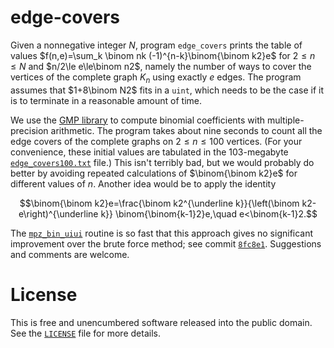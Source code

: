 # edge-covers

Given a nonnegative integer $N$, program `edge_covers` prints the table of
values $f(n,e)=\sum_k \binom nk (-1)^{n-k}\binom{\binom k2}e$ for $2\le n\le N$
and $n/2\le e\le\binom n2$, namely the number of ways to cover the vertices
of the complete graph $K_n$ using exactly $e$ edges. The program assumes
that $1+8\binom N2$ fits in a `uint`, which needs to be the case if it is
to terminate in a reasonable amount of time.

We use the [GMP library](https://gmplib.org/) to compute binomial coefficients
with multiple-precision arithmetic. The program takes about nine seconds to
count all the edge covers of the complete graphs on $2\le n\le 100$ vertices.
(For your convenience, these initial values are tabulated in the 103-megabyte
[`edge_covers100.txt`](edge_covers100.txt) file.) This isn't terribly bad, but
we would probably do better by avoiding repeated calculations of $\binom{\binom k2}e$
for different values of $n$. Another idea would be to apply the identity
```math
\binom{\binom k2}e=\frac{\binom k2^{\underline k}}{\left(\binom k2-e\right)^{\underline k}}
\binom{\binom{k-1}2}e,\quad e<\binom{k-1}2.
```
The [`mpz_bin_uiui`] routine is so fast that this approach gives no significant
improvement over the brute force method; see commit [`8fc8e1`]. Suggestions and
comments are welcome.

# License

This is free and unencumbered software released into the public domain.
See the [`LICENSE`](LICENSE) file for more details.

[`mpz_bin_uiui`]: https://gmplib.org/manual/Number-Theoretic-Functions#index-mpz_005fbin_005fuiui
[`8fc8e1`]: https://github.com/hsanzg/edge-covers/commit/8fc8e1be25fd491831f966ba03bd6a81d638bf7a